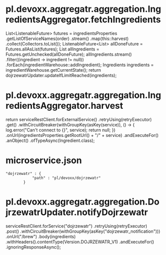 # pl.devoxx.aggregatr.aggregation.IngredientsAggregator.fetchIngredients

List<ListenableFuture<Ingredient>> futures = ingredientsProperties
                .getListOfServiceNames(order)
                .stream()
                .map(this::harvest)
                .collect(Collectors.toList());
        ListenableFuture<List<Ingredient>> allDoneFuture = Futures.allAsList(futures);
        List<Ingredient> allIngredients = Futures.getUnchecked(allDoneFuture);
        allIngredients.stream()
                .filter((ingredient -> ingredient != null))
                .forEach(ingredientWarehouse::addIngredient);
        Ingredients ingredients = ingredientWarehouse.getCurrentState();
        return dojrzewatrUpdater.updateIfLimitReached(ingredients);        
        
# pl.devoxx.aggregatr.aggregation.IngredientsAggregator.harvest
        
        
return serviceRestClient.forExternalService()
                        .retryUsing(retryExecutor)
                        .get()
                        .withCircuitBreaker(withGroupKey(asKey(service)), () -> {
                            log.error("Can't connect to {}", service);
                            return null;
                        })
                        .onUrl(ingredientsProperties.getRootUrl() + "/" + service)
                        .andExecuteFor()
                        .anObject()
                        .ofTypeAsync(Ingredient.class);
                    
 
# microservice.json
                        
    "dojrzewatr" : {
                "path" : "pl/devoxx/dojrzewatr"
            }
         
                                    
# pl.devoxx.aggregatr.aggregation.DojrzewatrUpdater.notifyDojrzewatr 

                                    
serviceRestClient.forService("dojrzewatr")
                .retryUsing(retryExecutor)
                .post()
                .withCircuitBreaker(withGroupKey(asKey("dojrzewatr_notification")))
                .onUrl("/brew")
                .body(ingredients)
                .withHeaders().contentType(Version.DOJRZEWATR_V1)
                .andExecuteFor()
                .ignoringResponseAsync();                                    